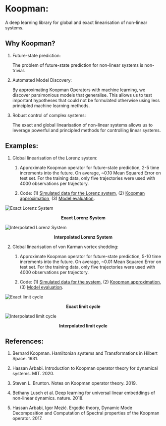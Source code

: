 # Koopman:
A deep learning library for global and exact linearisation of non-linear systems.

## Why Koopman?

1. Future-state prediction:

    The problem of future-state prediction for non-linear systems is non-trivial.

2. Automated Model Discovery:

    By approximating Koopman Operators with machine learning, we discover parsimonious
    models that generalise. This allows us to test important hypotheses that could
    not be formulated otherwise using less principled machine learning methods.

3. Robust control of complex systems:

    The exact and global linearisation of non-linear systems allows us to leverage
    powerful and principled methods for controlling linear systems.

## Examples:

1. Global linearisation of the Lorenz system:

    1. Approximate Koopman operator for future-state prediction, 2-5 time increments into the future. On average, ~0.10 Mean Squared Error on test set. For the training data, only five trajectories were used with 4000 observations per trajectory.

    2. Code: (1) [Simulated data for the Lorenz system](https://github.com/AidanRocke/Koopman/blob/main/Lorenz_system/simulated_data.py), (2) [Koopman approximation](https://github.com/AidanRocke/Koopman/blob/main/Lorenz_system/koopman_approximation.py), (3) [Model evaluation](https://github.com/AidanRocke/Koopman/blob/main/Lorenz_system/model_evaluation.py).

![Exact Lorenz System](https://raw.githubusercontent.com/AidanRocke/Koopman/main/Lorenz_system/images/exact_lorenz.png)
<figcaption align = "center"><b>Exact Lorenz System</b></figcaption>

![Interpolated Lorenz System](https://raw.githubusercontent.com/AidanRocke/Koopman/main/Lorenz_system/images/approximate_lorenz.png)
<figcaption align = "center"><b>Interpolated Lorenz System</b></figcaption>

2. Global linearisation of von Karman vortex shedding:

    1. Approximate Koopman operator for future-state prediction, 5-10 time increments into the future. On average, ~0.01 Mean Squared Error on test set. For the training data, only five trajectories were used with 4000 observations per trajectory.

    2. Code: (1) [Simulated data for the system](https://github.com/AidanRocke/Koopman/blob/main/von_karman/simulated_data.py), (2) [Koopman approximation](https://github.com/AidanRocke/Koopman/blob/main/von_karman/koopman_approximation.py), (3) [Model evaluation](https://github.com/AidanRocke/Koopman/blob/main/von_karman/model_evaluation.py).

![Exact limit cycle](https://raw.githubusercontent.com/AidanRocke/Koopman/main/von_karman/images/exact_von_karman.png)
<figcaption align = "center"><b>Exact limit cycle</b></figcaption>

![Interpolated limit cycle](https://raw.githubusercontent.com/AidanRocke/Koopman/main/Lorenz_system/images/interpolated_von_karman.png)
<figcaption align = "center"><b>Interpolated limit cycle</b></figcaption>

## References:

1. Bernard Koopman. Hamiltonian systems and Transformations in Hilbert Space. 1931.

2. Hassan Arbabi. Introduction to Koopman operator theory for dynamical systems. MIT. 2020.

3. Steven L. Brunton. Notes on Koopman operator theory. 2019.

4. Bethany Lusch et al. Deep learning for universal linear embeddings of non-linear dynamics. nature. 2018.

5. Hassan Arbabi, Igor Mezić. Ergodic theory, Dynamic Mode Decomposition and Computation of Spectral properties of the Koopman operator. 2017.  
